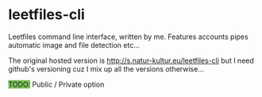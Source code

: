 leetfiles-cli
=============

Leetfiles command line interface, written by me.
Features accounts pipes automatic image and file detection etc...

The original hosted version is http://s.natur-kultur.eu/leetfiles-cli but I need github's versioning cuz I mix up all the versions otherwise...


<span style="background: rgb(123,196,89);">TODO:</span> Public / Private option

